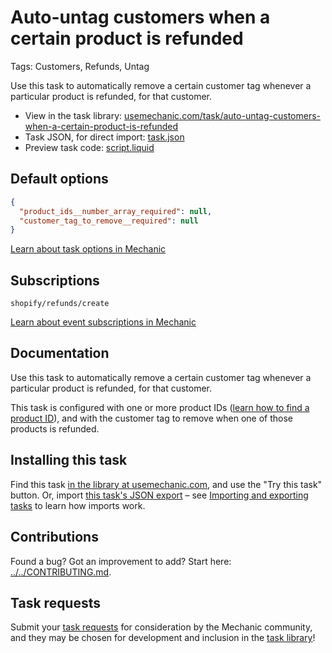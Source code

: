 # Auto-untag customers when a certain product is refunded

Tags: Customers, Refunds, Untag

Use this task to automatically remove a certain customer tag whenever a particular product is refunded, for that customer.

* View in the task library: [usemechanic.com/task/auto-untag-customers-when-a-certain-product-is-refunded](https://usemechanic.com/task/auto-untag-customers-when-a-certain-product-is-refunded)
* Task JSON, for direct import: [task.json](../../tasks/auto-untag-customers-when-a-certain-product-is-refunded.json)
* Preview task code: [script.liquid](./script.liquid)

## Default options

```json
{
  "product_ids__number_array_required": null,
  "customer_tag_to_remove__required": null
}
```

[Learn about task options in Mechanic](https://docs.usemechanic.com/article/471-task-options)

## Subscriptions

```liquid
shopify/refunds/create
```

[Learn about event subscriptions in Mechanic](https://docs.usemechanic.com/article/408-subscriptions)

## Documentation

Use this task to automatically remove a certain customer tag whenever a particular product is refunded, for that customer.

This task is configured with one or more product IDs ([learn how to find a product ID](https://help.usemechanic.com/en/articles/2946120-how-do-i-find-an-id-for-a-product-collection-order-or-something-else)), and with the customer tag to remove when one of those products is refunded.

## Installing this task

Find this task [in the library at usemechanic.com](https://usemechanic.com/task/auto-untag-customers-when-a-certain-product-is-refunded), and use the "Try this task" button. Or, import [this task's JSON export](../../tasks/auto-untag-customers-when-a-certain-product-is-refunded.json) – see [Importing and exporting tasks](https://docs.usemechanic.com/article/505-importing-and-exporting-tasks) to learn how imports work.

## Contributions

Found a bug? Got an improvement to add? Start here: [../../CONTRIBUTING.md](../../CONTRIBUTING.md).

## Task requests

Submit your [task requests](https://mechanic.canny.io/task-requests) for consideration by the Mechanic community, and they may be chosen for development and inclusion in the [task library](https://tasks.mechanic.dev/)!
